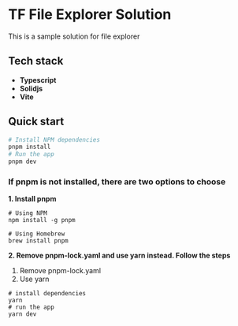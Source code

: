# TF File Explorer Solution

This is a sample solution for file explorer

## Tech stack

- **Typescript**
- **Solidjs**
- **Vite**

## Quick start

```sh
# Install NPM dependencies
pnpm install
# Run the app
pnpm dev
```

### If pnpm is not installed, there are two options to choose
**1. Install pnpm**  
```shell
# Using NPM
npm install -g pnpm

# Using Homebrew
brew install pnpm
```
**2. Remove pnpm-lock.yaml and use yarn instead. Follow the steps**
1. Remove pnpm-lock.yaml
2. Use yarn
```shell
# install dependencies
yarn
# run the app
yarn dev
```




